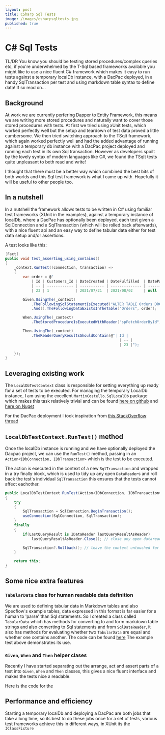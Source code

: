 ```yaml
---
layout: post
title: CSharp Sql Tests
image: /images/csharpsqltests.jpg
published: true
---
```


# C# Sql Tests

TL/DR You know you should be testing stored procedures/complex queries etc, if you're underwhelmed by the T-Sql based frameworks available you might like to use a nice fluent C# framework which makes it easy to run tests against a temporary localDb instance, with a DacPac deployed, in a handy SqlTransaction per test and using markdown table syntax to define data! If so read on...

## Background

At work we are currently perfering Dapper to Entity Framework, this means we are writing more stored procedures and naturally want to cover those stored procedures with tests. At first we tried using xUnit tests, which worked perfectly well but the setup and teardown of test data proved a little cumbersome. We then tried switching approach to the TSqlt framework, which again worked perfectly well and had the added advantage of running against a temporary db instance with a DacPac project deployed and running each test in its own Sql transaction. However as developers spoilt by the lovely syntax of modern languages like C#, we found the TSqlt tests quite unpleasant to both read and write!

I thought that there must be a better way which combined the best bits of both worlds and this Sql test framework is what I came up with. Hopefully it will be useful to other people too.

## In a nutshell

In a nutshell the framework allows tests to be written in C# using familiar test frameworks (XUnit in the examples), against a temporary instance of localDb, where a DacPac has optionally been deployed, each test given a SqlConnection and a SqlTransaction (which will be rolled back afterwards), with a nice fluent api and an easy way to define tabular data either for test data setup and/or assertions.

A test looks like this:

```csharp
[Fact]
public void test_asserting_using_contains()
{
    _context.RunTest((connection, transaction) =>
    {
        var order = @"
            | Id | Customers_Id | DateCreated | DateFulfilled  | DatePaid | ProductName | Quantity | QuotedPrice | Notes       |
            | -- | ------------ | ----------- | -------------- | -------- | ----------- | -------- | ----------- | ----------- |
            | 23 | 1            | 2021/07/21  | 2021/08/02     | null     | Apples      | 21       | 5.29        | emptyString |";

        Given.UsingThe(_context)
            .TheFollowingSqlStatementIsExecuted("ALTER TABLE Orders DROP CONSTRAINT FK_Orders_Customers;")
            .And().TheFollowingDataExistsInTheTable("Orders", order);

        When.UsingThe(_context)
            .TheStoredProcedureIsExecutedWithReader("spFetchOrderById", ("OrderId", 23));

        Then.UsingThe(_context)
            .TheReaderQueryResultsShouldContain(@"| Id |
                                                    | -- |
                                                    | 23 |");

    });
}
```

## Leveraging existing work

The `LocalDbTestContext` class is responsible for setting everything up ready for a set of tests to be executed. For managing the temporary LocalDb instance, I am using the excellent `MartinCostello.SqlLocalDb` package which makes this task relatively trivial and can be found [here on github](https://github.com/martincostello/sqllocaldb) and [here on Nuget](https://www.nuget.org/packages/MartinCostello.SqlLocalDb/)

For the DacPac deployment I took inspiration from [this StackOverflow thread](https://stackoverflow.com/questions/43365451/improve-the-performance-of-dacpac-deployment-using-c-sharp)

## `LocalDbTestContext.RunTest()` method

Once the localDb instance is running and we have optionally deployed the Dacpac project, we can use the `RunTest()` method, passing in an `Action<IDbConnection, IDbTransaction>` which is the test to be executed.

The action is executed in the context of a new `SqlTransaction` and wrapped in a try finally block, which is used to tidy up any open `DataReader`s and roll back the test's individual `SqlTransaction` this ensures that the tests cannot affect eachother.

```csharp
public LocalDbTestContext RunTest(Action<IDbConnection, IDbTransaction> useConnection)
{
    try
    {
        SqlTransaction = SqlConnection.BeginTransaction();
        useConnection(SqlConnection, SqlTransaction);
    }            
    finally 
    {
        if(LastQueryResult is IDataReader lastQueryResultAsReader)
            lastQueryResultAsReader.Close(); // close any open datareaders as they are against the connection and will stuff up other tests

        SqlTransaction?.Rollback(); // leave the context untouched for the next test
    }

    return this;
}

```

## Some nice extra features

### `TabularData` class for human readable data definition

We are used to defining tabular data in Markdown tables and also Specflow's example tables, data expressed in this format is far easier for a human to 'parse' than Sql statements. So I created a class called `TabularData` which has methods for converting to and form markdown table strings and also converting to Sql statements and from `SqlDataReader`, it also has methods for evaluating whether two `TabularData` are equal and whether one contains another. The code can be found [here](https://github.com/andrewjpoole/CSharpSqlTests/blob/main/CSharpSqlTests/TabularData.cs) The example test above demonstrates its use.

### `Given`, `When` and `Then` helper clases

Recently I have started separating out the arrange, act and assert parts of a test into `Given`, `When` and `Then` classes, this gives a nice fluent interface and makes the tests nice a readable.

Here is the code for the 

## Performance and efficiency

Starting a temporary localDb and deploying a DacPac are both jobs that take a long time, so its best to do these jobs once for a set of tests, various test frameworks achieve this in different ways, in XUnit its the `IClassFixture`